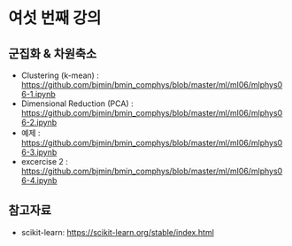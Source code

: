 # 여섯 번째 강의 

## 군집화 & 차원축소 

* Clustering (k-mean) : https://github.com/bjmin/bmin_comphys/blob/master/ml/ml06/mlphys06-1.ipynb
* Dimensional Reduction (PCA) : https://github.com/bjmin/bmin_comphys/blob/master/ml/ml06/mlphys06-2.ipynb
* 예제 : https://github.com/bjmin/bmin_comphys/blob/master/ml/ml06/mlphys06-3.ipynb
* excercise 2 : https://github.com/bjmin/bmin_comphys/blob/master/ml/ml06/mlphys06-4.ipynb

## 참고자료
* scikit-learn: https://scikit-learn.org/stable/index.html
